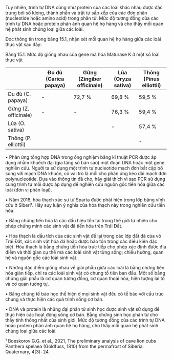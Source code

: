 Tuy nhiên, trình tự DNA cũng như protein của các loài khác nhau được đặc trưng bởi số lượng, thành phần và trật tự sắp xếp của các đơn phân (nucleotide hoặc amino acid) trong phân tử. Mức độ tương đồng của các trình tự DNA hoặc protein phản ánh quan hệ họ hàng và cho thấy mối quan hệ phát sinh chủng loại giữa các loài.

Đọc thông tin trong bảng 15.1, nhận xét mối quan hệ họ hàng giữa các loài thực vật sau đây:

Bảng 15.1. Mức độ giống nhau của gene mã hóa Maturase K ở một số loài thực vật

| | Đu đủ (Carica papaya) | Gừng (Zingiber officinale) | Lúa (Oryza sativa) | Thông (Pinus elliottii) |
|---|---|---|---|---|
| Đu đủ (C. papaya) | - | 72,7 % | 69,8 % | 59,5 % |
| Gừng (Z. officinale) | - | - | 76,3 % | 59,4 % |
| Lúa (O. sativa) | | | - | 57,4 % |
| Thông (P. elliottii) | | | | - |

• Phản ứng tổng hợp DNA trong ống nghiệm bằng kĩ thuật PCR được áp dụng nhằm khuếch đại (gia tăng số bản sao) một đoạn DNA hoặc một gene nghiên cứu. Người ta sử dụng một trình tự nucleotide mạch đơn bắt cặp bổ sung với mạch DNA khuôn, có vai trò là mồi cho phản ứng kéo dài mạch đơn polynucleotide. Dựa vào thông tin đã cho, hãy giải thích vì sao PCR sử dụng cùng trình tự mồi được áp dụng để nghiên cứu nguồn gốc tiến hóa giữa các loài (đơn vị phân loại).

• Năm 2018, hóa thạch xác sư tử Sparta được phát hiện trong lớp băng vĩnh cửu ở Siberi¹. Hãy suy luận ý nghĩa của hóa thạch này trong nghiên cứu tiến hóa.

• Bằng chứng tiến hóa là các dấu hiệu tồn tại trong thế giới tự nhiên cho phép chứng minh các sinh vật đã tiến hóa trên Trái Đất.

• Hóa thạch là dấu tích của các sinh vật để lại trong các lớp đất đá của vỏ Trái Đất, xác sinh vật hóa đá hoặc được bảo tồn trong các điều kiện đặc biệt. Hóa thạch là bằng chứng tiến hóa trực tiếp cho phép xác định được địa điểm và thời gian cụ thể mà các loài sinh vật từng sống; chiều hướng, quan hệ và nguồn gốc các loài sinh vật.

• Những đặc điểm giống nhau về giải phẫu giữa các loài là bằng chứng tiến hóa gián tiếp, chỉ ra các loài sinh vật có chung tổ tiên ban đầu. Một số bằng chứng giải phẫu là cơ quan tương đồng, cơ quan thoái hóa, hiện tượng lai tố và cơ quan tương tự.

• Bằng chứng tế bào học thể hiện ở mọi sinh vật đều có tế bào với cấu trúc chung và thực hiện các quá trình sống cơ bản.

• DNA và protein là những đại phân tử sinh học được sinh vật sử dụng để thực hiện các hoạt động sống cơ bản. Bằng chứng sinh học phân tử cho thấy tính thống nhất của sinh giới. Mức độ tương đồng của các trình tự DNA hoặc protein phản ánh quan hệ họ hàng, cho thấy mối quan hệ phát sinh chủng loại giữa các loài.

¹ Boeskorov G.G. et al., 2021, The preliminary analysis of cave lion cubs Panthera spelaea (Goldfuss, 1810) from the permafrost of Siberia. Quaternary, 4(3): 24.
